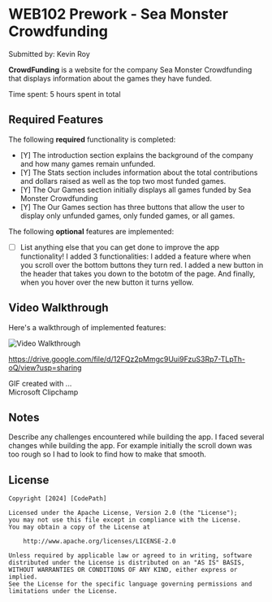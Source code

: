 # WEB102 Prework - Sea Monster Crowdfunding
Submitted by: Kevin Roy

**CrowdFunding** is a website for the company Sea Monster Crowdfunding that displays information about the games they have funded.

Time spent: 5  hours spent in total

## Required Features

The following **required** functionality is completed:

* [Y] The introduction section explains the background of the company and how many games remain unfunded.
* [Y] The Stats section includes information about the total contributions and dollars raised as well as the top two most funded games.
* [Y] The Our Games section initially displays all games funded by Sea Monster Crowdfunding
* [Y] The Our Games section has three buttons that allow the user to display only unfunded games, only funded games, or all games.

The following **optional** features are implemented:

* [ ] List anything else that you can get done to improve the app functionality!
I added 3 functionalities: I added a feature where when you scroll over the bottom buttons they turn red. I added a new button in the header that takes you down to the bototm of the page. And finally, when you hover over the new button it turns yellow. 
## Video Walkthrough

Here's a walkthrough of implemented features:

<img src="https://drive.google.com/uc?id=12FQz2pMmgc9Uui9FzuS3Rp7-TLpTh-oQ&export=download](https://drive.google.com/file/d/12FQz2pMmgc9Uui9FzuS3Rp7-TLpTh-oQ/view?usp=sharing)" title='Video Walkthrough' width='' alt='Video Walkthrough' />

https://drive.google.com/file/d/12FQz2pMmgc9Uui9FzuS3Rp7-TLpTh-oQ/view?usp=sharing


<!-- Replace this with whatever GIF tool you used! -->
GIF created with ...  
Microsoft Clipchamp
<!-- Recommended tools:
[Kap](https://getkap.co/) for macOS
[ScreenToGif](https://www.screentogif.com/) for Windows
[peek](https://github.com/phw/peek) for Linux. -->

## Notes

Describe any challenges encountered while building the app.
I faced several changes while building the app. For example initially the scroll down was too rough so I had to look to find how to make that smooth.
## License

    Copyright [2024] [CodePath]

    Licensed under the Apache License, Version 2.0 (the "License");
    you may not use this file except in compliance with the License.
    You may obtain a copy of the License at

        http://www.apache.org/licenses/LICENSE-2.0

    Unless required by applicable law or agreed to in writing, software
    distributed under the License is distributed on an "AS IS" BASIS,
    WITHOUT WARRANTIES OR CONDITIONS OF ANY KIND, either express or implied.
    See the License for the specific language governing permissions and
    limitations under the License.
